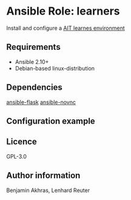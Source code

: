 # Ansible Role: learners

Install and configure a [AIT learnes environment](https://github.com/ait-cs-IaaS/learners/)

## Requirements

- Ansible 2.10+
- Debian-based linux-distribution

## Dependencies

[ansible-flask](https://github.com/ait-cs-IaaS/ansible-flask)
[ansible-novnc](https://github.com/ait-cs-IaaS/ansible-novnc)

## Configuration example

## Licence

GPL-3.0

## Author information

Benjamin Akhras, Lenhard Reuter
